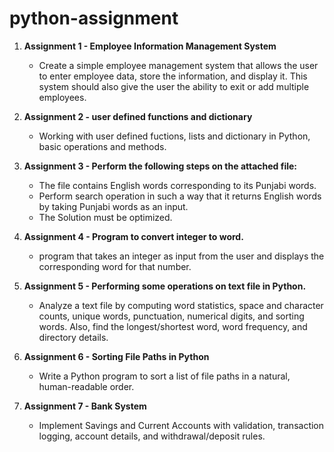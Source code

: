 # python-assignment
1. **Assignment 1 - Employee Information Management System**
   - Create a simple employee management system that allows the user to enter employee data, store the 
information, and display it. This system should also give the user the ability to exit or add multiple 
employees.

2. **Assignment 2 - user defined functions and dictionary**
   - Working with user defined fuctions, lists and dictionary in Python, basic operations and methods.
   
3. **Assignment 3 - Perform the following steps on the attached file:**
   - The file contains English words corresponding to its Punjabi words. 
   - Perform search operation in such a way that it returns English words by taking Punjabi 
     words as an input. 
   - The Solution must be optimized.

 4. **Assignment 4 - Program to convert integer to word.**
    - program that takes an integer as input from the user and displays the 
      corresponding word for that number.

 5. **Assignment 5 - Performing some operations on text file in Python.**
    - Analyze a text file by computing word statistics, space and character counts, unique words, punctuation, numerical digits, and sorting words. Also, find the 
      longest/shortest word, word frequency, and directory details.

 6. **Assignment 6 - Sorting File Paths in Python**
    - Write a Python program to sort a list of file paths in a natural, human-readable order.
   
 7. **Assignment 7 - Bank System**
     - Implement Savings and Current Accounts with validation, transaction logging, account details, and withdrawal/deposit rules. 
